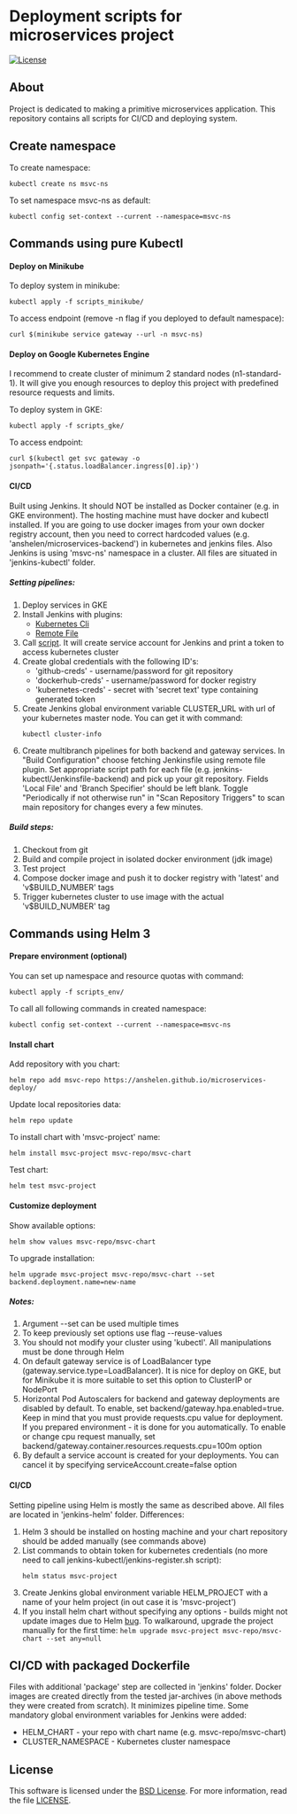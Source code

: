 # Deployment scripts for microservices project

[![License](https://img.shields.io/badge/License-BSD%203--Clause-blue.svg)](https://opensource.org/licenses/BSD-3-Clause)

## About

Project is dedicated to making a primitive microservices application.
This repository contains all scripts for CI/CD and deploying system.

## Create namespace

To create namespace:
```
kubectl create ns msvc-ns
```
To set namespace msvc-ns as default:
```
kubectl config set-context --current --namespace=msvc-ns
```

## Commands using pure Kubectl

#### Deploy on Minikube
To deploy system in minikube:
```
kubectl apply -f scripts_minikube/
```
To access endpoint (remove -n flag if you deployed to default namespace):
```
curl $(minikube service gateway --url -n msvc-ns)
```

#### Deploy on Google Kubernetes Engine
I recommend to create cluster of minimum 2 standard nodes (n1-standard-1). It
will give you enough resources to deploy this project with predefined resource
requests and limits.

To deploy system in GKE:
```
kubectl apply -f scripts_gke/
```
To access endpoint:
```
curl $(kubectl get svc gateway -o jsonpath='{.status.loadBalancer.ingress[0].ip}')
```

#### CI/CD
Built using Jenkins. It should NOT be installed as Docker container (e.g. in GKE
environment). The hosting machine must have docker and kubectl installed. If you
are going to use docker images from your own docker registry account, then
you need to correct hardcoded values (e.g. 'anshelen/microservices-backend') in
kubernetes and jenkins files. Also Jenkins is using 'msvc-ns' namespace in a
cluster. All files are situated in 'jenkins-kubectl' folder.

##### Setting pipelines:
1. Deploy services in GKE
2. Install Jenkins with plugins:  
   * [Kubernetes Cli](https://plugins.jenkins.io/kubernetes-cli)
   * [Remote File](https://plugins.jenkins.io/remote-file)
3. Call [script](jenkins-kubectl/jenkins-register.sh). It will create service account 
for Jenkins and print a token to access kubernetes cluster
4. Create global credentials with the following ID's:
   *  'github-creds' - username/password for git repository
   *  'dockerhub-creds' - username/password for docker registry
   *  'kubernetes-creds' - secret with 'secret text' type containing generated
   token
5. Create Jenkins global environment variable CLUSTER_URL with url of your
kubernetes master node. You can get it with command:
    ```
    kubectl cluster-info
    ```  
6. Create multibranch pipelines for both backend and gateway services. In
"Build Configuration" choose fetching Jenkinsfile using remote file plugin. Set
appropriate script path for each file (e.g. jenkins-kubectl/Jenkinsfile-backend)
and pick up your git repository. Fields 'Local File' and 'Branch Specifier'
should be left blank. Toggle "Periodically if not otherwise run" in "Scan
Repository Triggers" to scan main repository for changes every a few minutes.

##### Build steps:
1. Checkout from git
2. Build and compile project in isolated docker environment (jdk image)
3. Test project
4. Compose docker image and push it to docker registry with 'latest' and 
'v$BUILD_NUMBER' tags
5. Trigger kubernetes cluster to use image with the actual 'v$BUILD_NUMBER' tag

## Commands using Helm 3

#### Prepare environment (optional)
You can set up namespace and resource quotas with command:
```
kubectl apply -f scripts_env/
```
To call all following commands in created namespace:
```
kubectl config set-context --current --namespace=msvc-ns
```

#### Install chart
Add repository with you chart:
```
helm repo add msvc-repo https://anshelen.github.io/microservices-deploy/
```
Update local repositories data:
```
helm repo update
```
To install chart with 'msvc-project' name:
```
helm install msvc-project msvc-repo/msvc-chart
```
Test chart:
```
helm test msvc-project
```

#### Customize deployment
Show available options:
```
helm show values msvc-repo/msvc-chart
```
To upgrade installation:
```
helm upgrade msvc-project msvc-repo/msvc-chart --set backend.deployment.name=new-name
```

##### Notes:
1. Argument --set can be used multiple times 
2. To keep previously set options use flag --reuse-values
3. You should not modify your cluster using 'kubectl'. All manipulations must
be done through Helm
4. On default gateway service is of LoadBalancer type (gateway.service.type=LoadBalancer).
It is nice for deploy on GKE, but for Minikube it is more suitable to set this
option to ClusterIP or NodePort
5. Horizontal Pod Autoscalers for backend and gateway deployments are disabled
by default. To enable, set backend/gateway.hpa.enabled=true. Keep in mind
that you must provide requests.cpu value for deployment. If you prepared
environment - it is done for you automatically. To enable or change cpu request
manually, set backend/gateway.container.resources.requests.cpu=100m option
6. By default a service account is created for your deployments. You can
cancel it by specifying serviceAccount.create=false option

#### CI/CD
Setting pipeline using Helm is mostly the same as described above. All files are
located in 'jenkins-helm' folder.
Differences:
1. Helm 3 should be installed on hosting machine and your chart repository
should be added manually (see commands above)
2. List commands to obtain token for kubernetes credentials (no more need to 
call jenkins-kubectl/jenkins-register.sh script):
    ```
    helm status msvc-project
    ```
3. Create Jenkins global environment variable HELM_PROJECT with a name of your
helm project (in out case it is 'msvc-project')
4. If you install helm chart without specifying any options - builds might not
update images due to Helm [bug](https://github.com/helm/helm/issues/7509). To
walkaround, upgrade the project manually for the first time:
```helm upgrade msvc-project msvc-repo/msvc-chart --set any=null```

## CI/CD with packaged Dockerfile
Files with additional 'package' step are collected in 'jenkins' folder. Docker
images are created directly from the tested jar-archives (in above methods they
were created from scratch). It minimizes pipeline time.
Some mandatory global environment variables for Jenkins were added:
  * HELM_CHART - your repo with chart name (e.g. msvc-repo/msvc-chart)
  * CLUSTER_NAMESPACE - Kubernetes cluster namespace

## License

This software is licensed under the [BSD License][BSD]. For more information, read the file [LICENSE](LICENSE).

[BSD]: https://opensource.org/licenses/BSD-3-Clause
